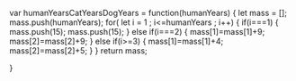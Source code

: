 var humanYearsCatYearsDogYears = function(humanYears) {
  let mass = [];
   mass.push(humanYears);
  for( let i = 1 ; i<=humanYears ; i++)
    {
      if(i===1)
        {
          mass.push(15);
          mass.push(15);
        }
      else if(i===2)
        {
          mass[1]=mass[1]+9;
          mass[2]=mass[2]+9;
        }
      else if(i>=3)
        {
          mass[1]=mass[1]+4;
          mass[2]=mass[2]+5;
        }
    }
  return mass;
    
}